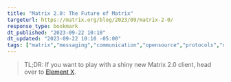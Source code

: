 ```yaml
---
title: "Matrix 2.0: The Future of Matrix"
targeturl: https://matrix.org/blog/2023/09/matrix-2-0/
response_type: bookmark
dt_published: "2023-09-22 10:10"
dt_updated: "2023-09-22 10:10 -05:00"
tags: ["matrix","messaging","communication","opensource","protocols","decentralization","openweb","web","internet"]
---
```


> TL;DR: If you want to play with a shiny new Matrix 2.0 client, head over to [Element X](https://element.io/blog/element-x-ignition/).
